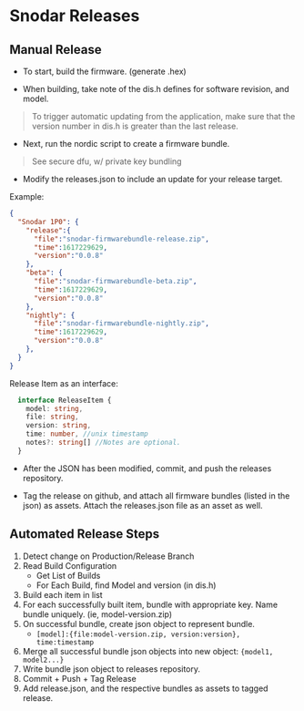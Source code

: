 # Snodar Releases

## Manual Release

* To start, build the firmware. (generate .hex)

* When building, take note of the dis.h defines for software revision, and model.

> To trigger automatic updating from the application, make sure that the version number in dis.h is greater than the last release.

* Next, run the nordic script to create a firmware bundle.

> See secure dfu, w/ private key bundling


* Modify the releases.json to include an update for your release target.

Example:


```json
{
  "Snodar 1P0": {
    "release":{
      "file":"snodar-firmwarebundle-release.zip",
      "time":1617229629,
      "version":"0.0.8"
    },
    "beta": {
      "file":"snodar-firmwarebundle-beta.zip",
      "time":1617229629,
      "version":"0.0.8"
    },
    "nightly": {
      "file":"snodar-firmwarebundle-nightly.zip",
      "time":1617229629,
      "version":"0.0.8"
    },
  }
}

```

Release Item as an interface:

```typescript
  interface ReleaseItem {
    model: string,
    file: string,
    version: string,
    time: number, //unix timestamp
    notes?: string[] //Notes are optional. 
  }
```

* After the JSON has been modified, commit, and push the releases repository.

* Tag the release on github, and attach all firmware bundles (listed in the json) as assets. Attach the releases.json file as an asset as well.



## Automated Release Steps

1. Detect change on Production/Release Branch
1. Read Build Configuration
    - Get List of Builds
    - For Each Build, find Model and version (in dis.h)
1. Build each item in list
1. For each successfully built item, bundle with appropriate key. Name bundle uniquely. (ie, model-version.zip)
1. On successful bundle, create json object to represent bundle. 
    - `[model]:{file:model-version.zip, version:version}, time:timestamp`
1. Merge all successful bundle json objects into new object: `{model1, model2...}`
1. Write bundle json object to releases repository.
1. Commit + Push + Tag Release
1. Add release.json, and the respective bundles as assets to tagged release.
